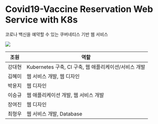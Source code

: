Covid19-Vaccine Reservation Web Service with K8s
===================

코로나 백신을 예약할 수 있는 쿠버네티스 기반 웹 서비스

<img src="https://drive.google.com/file/d/1TWAc3rjebSnZBcjkGpW1_5f4X4tqRJka/view?usp=sharing">

조원|역할
---|---|
강대현|Kubernetes 구축, CI 구축, 웹 애플리케이션/서비스 개발
김혜미|웹 서비스 개발, 웹 디자인
박윤지|웹 디자인
이승규|웹 애플리케이션 개발, 웹 서비스 개발
장여진|웹 디자인
최형우|웹 서비스 개발, Database 














